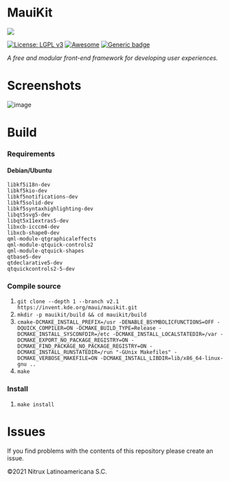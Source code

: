 # MauiKit 
![](https://mauikit.org/wp-content/uploads/2018/12/maui_project_logo.png)

[![License: LGPL v3](https://img.shields.io/badge/License-LGPL%20v3-blue.svg)](https://www.gnu.org/licenses/lgpl-3.0) [![Awesome](https://awesome.re/badge.svg)](https://awesome.re) [![Generic badge](https://img.shields.io/badge/OS-Linux-blue.svg)](https://shields.io/)

_A free and modular front-end framework for developing user experiences._

# Screenshots

![image](https://user-images.githubusercontent.com/3053525/141736660-da296044-d48c-4bf8-8fa9-f633af84855d.png)

# Build

### Requirements

#### Debian/Ubuntu

```
libkf5i18n-dev
libkf5kio-dev
libkf5notifications-dev
libkf5solid-dev
libkf5syntaxhighlighting-dev
libqt5svg5-dev
libqt5x11extras5-dev
libxcb-icccm4-dev
libxcb-shape0-dev
qml-module-qtgraphicaleffects
qml-module-qtquick-controls2
qml-module-qtquick-shapes
qtbase5-dev
qtdeclarative5-dev
qtquickcontrols2-5-dev
```

### Compile source
 1. `git clone --depth 1 --branch v2.1 https://invent.kde.org/maui/mauikit.git` 
 2. `mkdir -p mauikit/build && cd mauikit/build`
 4. `cmake-DCMAKE_INSTALL_PREFIX=/usr -DENABLE_BSYMBOLICFUNCTIONS=OFF -DQUICK_COMPILER=ON -DCMAKE_BUILD_TYPE=Release -DCMAKE_INSTALL_SYSCONFDIR=/etc -DCMAKE_INSTALL_LOCALSTATEDIR=/var -DCMAKE_EXPORT_NO_PACKAGE_REGISTRY=ON -DCMAKE_FIND_PACKAGE_NO_PACKAGE_REGISTRY=ON -DCMAKE_INSTALL_RUNSTATEDIR=/run "-GUnix Makefiles" -DCMAKE_VERBOSE_MAKEFILE=ON -DCMAKE_INSTALL_LIBDIR=lib/x86_64-linux-gnu ..`
 5. `make`

 ### Install
 1. `make install`

# Issues
If you find problems with the contents of this repository please create an issue.

©2021 Nitrux Latinoamericana S.C.
